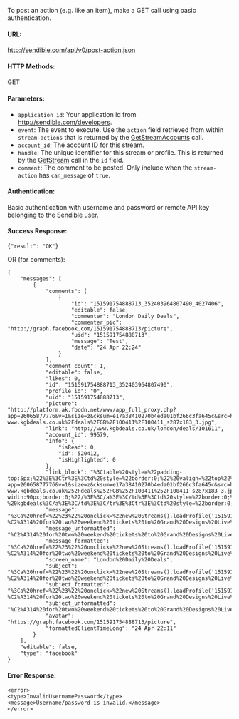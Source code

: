 To post an action (e.g. like an item), make a GET call using basic authentication.

#### URL: ####
http://sendible.com/api/v0/post-action.json

#### HTTP Methods: ####
GET

#### Parameters: ####
  * `application_id`: Your application id from http://sendible.com/developers.
  * `event`: The event to execute. Use the `action` field retrieved from within `stream-actions` that is returned by the [GetStreamAccounts](GetStreamAccounts.md) call.
  * `account_id`: The account ID for this stream.
  * `handle`: The unique identifier for this stream or profile. This is returned by the [GetStream](GetStream.md) call in the `id` field.
  * `comment`: The comment to be posted. Only include when the `stream-action` has `can_message` of `true`.

#### Authentication: ####
Basic authentication with username and password or remote API key belonging to the Sendible user.

#### Success Response: ####
```
{"result": "OK"}
```

OR (for comments):
```
{
    "messages": [
        {
            "comments": [
                {
                    "id": "151591754888713_352403964807490_4027406",
                    "editable": false,
                    "commenter": "London Daily Deals",
                    "commenter_pic": "http://graph.facebook.com/151591754888713/picture",
                    "uid": "151591754888713",
                    "message": "Test",
                    "date": "24 Apr 22:24"
                }
            ],
            "comment_count": 1,
            "editable": false,
            "likes": 0,
            "id": "151591754888713_352403964807490",
            "profile_id": "0",
            "uid": "151591754888713",
            "picture": "http://platform.ak.fbcdn.net/www/app_full_proxy.php?app=26065877776&v=1&size=z&cksum=e17a38410270b4eda01bf266c3fa645c&src=http%3A%2F%2Fstatic-www.kgbdeals.co.uk%2Fdeals%2FGB%2F100411%2F100411_s287x183_3.jpg",
            "link": "http://www.kgbdeals.co.uk/london/deals/101611",
            "account_id": 99579,
            "info": {
                "isRead": 0,
                "id": 520412,
                "isHighlighted": 0
            },
            "link_block": "%3Ctable%20style=%22padding-top:5px;%22%3E%3Ctr%3E%3Ctd%20style=%22border:0;%22%20valign=%22top%22%3E%3Ca%20href=%22http://www.kgbdeals.co.uk/london/deals/101611%22%20target=%22_blank%22%3E%3Cimg%20src=%22http://platform.ak.fbcdn.net/www/app_full_proxy.php?app=26065877776&v=1&size=z&cksum=e17a38410270b4eda01bf266c3fa645c&src=http%253A%252F%252Fstatic-www.kgbdeals.co.uk%252Fdeals%252FGB%252F100411%252F100411_s287x183_3.jpg%22%20style=%22max-width:90px;border:0;%22/%3E%3C/a%3E%3C/td%3E%3Ctd%20style=%22border:0;%22%20valign=%22top%22%3E%3Ctable%20%3E%3Ctr%3E%3Ctd%20style=%22border:0;%22%3E%3Ca%20href=%22http://www.kgbdeals.co.uk/london/deals/101611%22%20target=%22_blank%22%3ETwo%20tickets%20to%20Grand%20Designs%20%E2%80%93%20Grand%20Designs%202012%20%E2%80%93%20London%20-%20kgbdeals%3C/a%3E%3C/td%3E%3C/tr%3E%3Ctr%3E%3Ctd%20style=%22border:0;%22%3E%3Cspan%20class=%22faded%22%3Ewww.kgbdeals.co.uk%3C/span%3E%3C/td%3E%3C/tr%3E%3Ctr%3E%3Ctd%20style=%22border:0;%22%3E%C2%A314%20for%20two%20weekend%20tickets%20to%20Grand%20Designs%20Live%202012%20in%20Docklands%20worth%20up%20to%20%C2%A331.60%20%E2%80%93%20save%20up%20to%2056%25%20for%20a%20wealth%20of%20refit%20tips!%3C/td%3E%3C/tr%3E%3C/table%20%3E%3C/td%3E%3C/tr%3E%3C/table%3E",
            "message": "%3Ca%20href=%22%23%22%20onclick=%22new%20Streams().loadProfile('151591754888713',%2099579,%20'facebook');%20%20%20return%20false;%22%3E%3Cb%3ELondon%20Daily%20Deals%3C/b%3E%3C/a%3E %C2%A314%20for%20two%20weekend%20tickets%20to%20Grand%20Designs%20Live%202012%20in%20Docklands%20worth%20up%20to%20%C2%A331.60%20%E2%80%93%20save%20up%20to%2056%25%20for%20a%20wealth%20of%20refit%20tips!",
            "message_unformatted": "%C2%A314%20for%20two%20weekend%20tickets%20to%20Grand%20Designs%20Live%202012%20in%20Docklands%20worth%20up%20to%20%C2%A331.60%20%E2%80%93%20save%20up%20to%2056%25%20for%20a%20wealth%20of%20refit%20tips!",
            "message_formatted": "%3Ca%20href=%22%23%22%20onclick=%22new%20Streams().loadProfile('151591754888713',%2099579,%20'facebook');%20%20%20return%20false;%22%3E%3Cb%3ELondon%20Daily%20Deals%3C/b%3E%3C/a%3E %C2%A314%20for%20two%20weekend%20tickets%20to%20Grand%20Designs%20Live%202012%20in%20Docklands%20worth%20up%20to%20%C2%A331.60%20%E2%80%93%20save%20up%20to%2056%25%20for%20a%20wealth%20of%20refit%20tips!",
            "screen_name": "London%20Daily%20Deals",
            "subject": "%3Ca%20href=%22%23%22%20onclick=%22new%20Streams().loadProfile('151591754888713',%2099579,%20'facebook');%20%20%20return%20false;%22%3E%3Cb%3ELondon%20Daily%20Deals%3C/b%3E%3C/a%3E %C2%A314%20for%20two%20weekend%20tickets%20to%20Grand%20Designs%20Live%202012%20in%20Docklands%20worth%20up%20to%20%C2%A331.60%20%E2%80%93%20save%20up%20to%2056%25%20for%20a%20wealth%20of%20refit%20tips!",
            "subject_formatted": "%3Ca%20href=%22%23%22%20onclick=%22new%20Streams().loadProfile('151591754888713',%2099579,%20'facebook');%20%20%20return%20false;%22%3E%3Cb%3ELondon%20Daily%20Deals%3C/b%3E%3C/a%3E %C2%A314%20for%20two%20weekend%20tickets%20to%20Grand%20Designs%20Live%202012%20in%20Docklands%20worth%20up%20to%20%C2%A331.60%20%E2%80%93%20save%20up%20to%2056%25%20for%20a%20wealth%20of%20refit%20tips!",
            "subject_unformatted": "%C2%A314%20for%20two%20weekend%20tickets%20to%20Grand%20Designs%20Live%202012%20in%20Docklands%20worth%20up%20to%20%C2%A331.60%20%E2%80%93%20save%20up%20to%2056%25%20for%20a%20wealth%20of%20refit%20tips!",
            "avatar": "https://graph.facebook.com/151591754888713/picture",
            "formattedClientTimeLong": "24 Apr 22:11"
        }
    ],
    "editable": false,
    "type": "facebook"
}
```

#### Error Response: ####
```
<error>
<type>InvalidUsernamePassword</type>
<message>Username/password is invalid.</message>
</error>
```